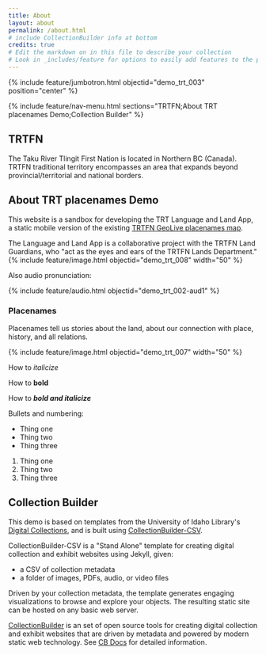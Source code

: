 ```yaml
---
title: About
layout: about
permalink: /about.html
# include CollectionBuilder info at bottom
credits: true
# Edit the markdown on in this file to describe your collection
# Look in _includes/feature for options to easily add features to the page
---
```


{% include feature/jumbotron.html objectid="demo_trt_003" position="center" %} 

{% include feature/nav-menu.html sections="TRTFN;About TRT placenames Demo;Collection Builder" %}

## TRTFN

The Taku River Tlingit First Nation is located in Northern BC (Canada). TRTFN traditional territory encompasses an area that expands beyond provincial/territorial and national borders.

## About TRT placenames Demo

This website is a sandbox for developing the TRT Language and Land App, a static mobile version of the existing [TRTFN GeoLive placenames map](https://trt.geolive.ca/map.html).

The Language and Land App is a collaborative project with the TRTFN Land Guardians, who "act as the eyes and ears of the TRTFN Lands Department."
{% include feature/image.html objectid="demo_trt_008" width="50" %} 

Also audio pronunciation:

{% include feature/audio.html objectid="demo_trt_002-aud1" %}

### Placenames

Placenames tell us stories about the land, about our connection with place, history, and all relations.

{% include feature/image.html objectid="demo_trt_007" width="50" %} 

How to *italicize*

How to **bold**

How to ***bold and italicize***

Bullets and numbering:

- Thing one
- Thing two
- Thing three

1. Thing one
2. Thing two
3. Thing three

## Collection Builder

This demo is based on templates from the University of Idaho Library's [Digital Collections](https://www.lib.uidaho.edu/digital/), and is built using [CollectionBuilder-CSV](https://github.com/CollectionBuilder/collectionbuilder-csv).

CollectionBuilder-CSV is a "Stand Alone" template for creating digital collection and exhibit websites using Jekyll, given:

- a CSV of collection metadata
- a folder of images, PDFs, audio, or video files

Driven by your collection metadata, the template generates engaging visualizations to browse and explore your objects.
The resulting static site can be hosted on any basic web server.

[CollectionBuilder](https://github.com/CollectionBuilder/) is an set of open source tools for creating digital collection and exhibit websites that are driven by metadata and powered by modern static web technology.
See [CB Docs](https://collectionbuilder.github.io/cb-docs/) for detailed information.


<!-- IMPORTANT!!! DELETE this comment and the include below when you are finished editing this page for your collection. The include below introduces about page features. They will show up on your collection's about page until you delete it.  -->
<!--{% include cb/about_the_about.md %} -->
